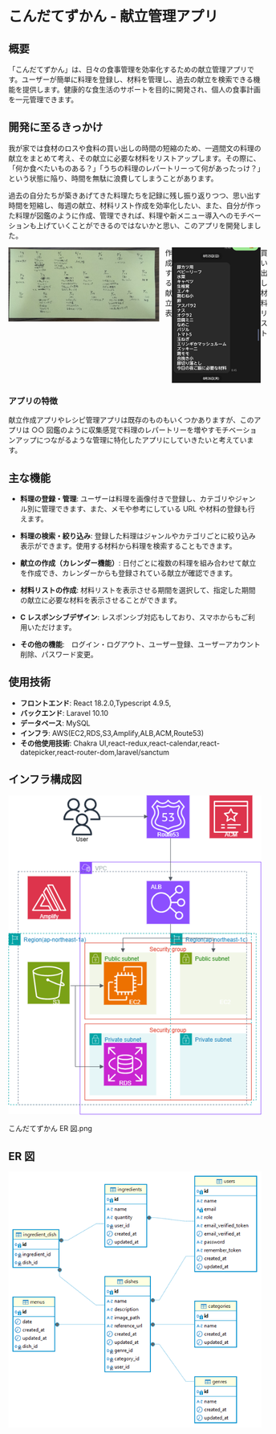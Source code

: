 # こんだてずかん - 献立管理アプリ

## 概要

「こんだてずかん」は、日々の食事管理を効率化するための献立管理アプリです。ユーザーが簡単に料理を登録し、材料を管理し、過去の献立を検索できる機能を提供します。健康的な食生活のサポートを目的に開発され、個人の食事計画を一元管理できます。

## 開発に至るきっかけ

我が家では食材のロスや食料の買い出しの時間の短縮のため、一週間文の料理の献立をまとめて考え、その献立に必要な材料をリストアップします。その際に、「何か食べたいものある？」「うちの料理のレパートリーって何があったっけ？」という状態に陥り、時間を無駄に浪費してしまうことがあります。

過去の自分たちが築きあげてきた料理たちを記録に残し振り返りつつ、思い出す時間を短縮し、毎週の献立、材料リスト作成を効率化したい、また、自分が作った料理が図鑑のように作成、管理できれば、料理や新メニュー導入へのモチベーションも上げていくことができるのではないかと思い、このアプリを開発しました。

<div style="display: flex; justify-content: flex-start; align-items: flex-start;">
  <img src="public/献立表.png" alt="献立表" style="width: 60%; height: auto; margin-right: 10px;" />
  作成する献立表
  <img src="public/材料リスト.png" alt="材料リスト" style="width: 35%; height: auto;" />
  買い出し材料リスト
</div>

### アプリの特徴

献立作成アプリやレシピ管理アプリは既存のものもいくつかありますが、このアプリは ○○ 図鑑のように収集感覚で料理のレパートリーを増やすモチベーションアップにつながるような管理に特化したアプリにしていきたいと考えています。

## 主な機能

- **料理の登録・管理**: ユーザーは料理を画像付きで登録し、カテゴリやジャンル別に管理できます、また、メモや参考にしている URL や材料の登録も行えます。
- **料理の検索・絞り込み**: 登録した料理はジャンルやカテゴリごとに絞り込み表示ができます。使用する材料から料理を検索することもできます。
- **献立の作成（カレンダー機能）**: 日付ごとに複数の料理を組み合わせて献立を作成でき、カレンダーからも登録されている献立が確認できます。
- **材料リストの作成**: 材料リストを表示させる期間を選択して、指定した期間の献立に必要な材料を表示させることができます。
- **C レスポンシブデザイン**: レスポンシブ対応もしており、スマホからもご利用いただけます。

- **その他の機能**:　ログイン・ログアウト、ユーザー登録、ユーザーアカウント削除、パスワード変更。

## 使用技術

- **フロントエンド**: React 18.2.0,Typescript 4.9.5,
- **バックエンド**: Laravel 10.10
- **データベース**: MySQL
- **インフラ**: AWS(EC2,RDS,S3,Amplify,ALB,ACM,Route53)
- **その他使用技術**: Chakra UI,react-redux,react-calendar,react-datepicker,react-router-dom,laravel/sanctum

## インフラ構成図

![インフラ構成図](public/こんだてずかんインフラ構成図.png)

こんだてずかん ER 図.png

## ER 図

![ER図](public/こんだてずかんER図.png)
